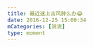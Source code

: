 ```yaml
---
title: 最近迷上古风肿么办😂
date: 2016-12-25 15:00:34
mCategories: [说说]
type: moment
---
```


<div id="pics-20161225150034"></div>

<script>
var data = [
    {"link": "2016-12-25_000001.png", "type": "shuoshuo"}
];
picsRender(data, "pics-20161225150034");
</script>
